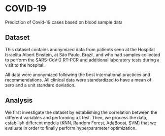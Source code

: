 # COVID-19
Prediction of Covid-19 cases based on blood sample data

## Dataset
This dataset contains anonymized data from patients seen at the Hospital Israelita Albert Einstein, at São Paulo, Brazil, and who had samples collected to perform the SARS-CoV-2 RT-PCR and additional laboratory tests during a visit to the hospital.

All data were anonymized following the best international practices and recommendations. All clinical data were standardized to have a mean of zero and a unit standard deviation.

## Analysis

We first investigate the dataset by establishing the correlation between the different variables and performing a t test. Then, we process the data, estabilish different models (KNN, Random Forest, AdaBoost, SVM) that we evaluate in order to finally perform hyperparameter optimization.
